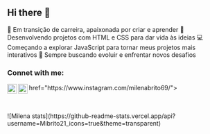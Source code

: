 ## Hi there 👋
🚀 Em transição de carreira, apaixonada por criar e aprender
🎨 Desenvolvendo projetos com HTML e CSS para dar vida às ideias
💻 Começando a explorar JavaScript para tornar meus projetos mais interativos
🌱 Sempre buscando evoluir e enfrentar novos desafios

### Connet with me:

<p>
  <a> href="https://www.instagram.com/milenabrito69/">
  <img align= "left" alt="icone do instagram uma camerras dentro de um quadrado" width="22px" src="https://cdn.jsdelivr.net/npm/simple-icons@v3/icons/instagram.svg" />
  </a>
  <a href="https://www.linkedin.com/in/milena-brito-907481364/">
    <img align= "left" alt="Linkedin" width="22px" src="https://cdn.jsdelivr.net/npm/simple-icons@v3/icons/linkedin.svg" />
  </a>
</p>
<br />
<br />
![Milena stats](https://github-readme-stats.vercel.app/api?username=Mibrito21_icons=true&theme=transparent)
<!--
**Mibrito21/Mibrito21** is a ✨ _special_ ✨ repository because its `README.md` (this file) appears on your GitHub profile.

Here are some ideas to get you started:

- 🔭 I’m currently working on ...
- 🌱 I’m currently learning ...
- 👯 I’m looking to collaborate on ...
- 🤔 I’m looking for help with ...
- 💬 Ask me about ...
- 📫 How to reach me: ...
- 😄 Pronouns: ...
- ⚡ Fun fact: ...
-->
